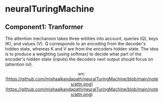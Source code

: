 # neuralTuringMachine
## Component1: Tranformer
The attention mechanism takes three entities into account, queries (Q), keys (K), and values (V). Q corresponds to an encoding from the decoder's hidden state, whereas K and V are from the encoders hidden state. The idea is to produce a weighting (using softmax) to decide what part of the encoder's hidden state (inputs) the decoders next output should focus on (attention lol). 
<br><center>src: [https://github.com/mishaalkandapath/neuralTuringMachine/blob/main/notes/attn.png](https://github.com/mishaalkandapath/neuralTuringMachine/blob/main/notes/attn.png) </center>
